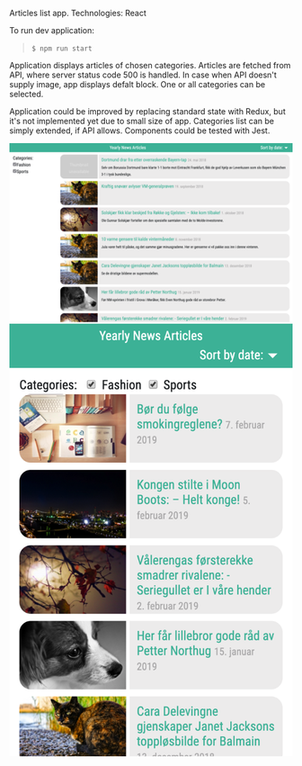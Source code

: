 Articles list app. Technologies: React

To run dev application:
> `$ npm run start`

Application displays articles of chosen categories. Articles are fetched from API, where server status code 500 is handled. In case when API doesn't supply image, app displays defalt block. One or all categories can be selected.

Application could be improved by replacing standard state with Redux, but it's not implemented yet due to small size of app. Categories list can be simply extended, if API allows. Components could be tested with Jest.

![Screen1](screen1.png)
![Screen2](screen2.png)
